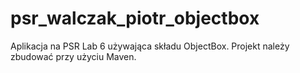 # psr_walczak_piotr_objectbox
Aplikacja na PSR Lab 6 używająca składu ObjectBox. Projekt należy zbudować przy użyciu Maven.
